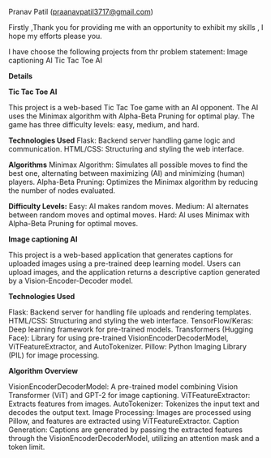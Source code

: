 Pranav Patil (praanavpatil3717@gmail.com)

 Firstly ,Thank you for providing me with an opportunity to exhibit my skills , I hope my efforts please you.

I have choose the following projects from thr problem statement:
Image captioning AI
Tic Tac Toe AI

**Details**

**Tic Tac Toe AI**

This project is a web-based Tic Tac Toe game with an AI opponent. The AI uses the Minimax algorithm with Alpha-Beta Pruning for optimal play. The game has three difficulty levels: easy, medium, and hard.

**Technologies Used**
Flask: Backend server handling game logic and communication.
HTML/CSS: Structuring and styling the web interface.

**Algorithms** 
Minimax Algorithm: Simulates all possible moves to find the best one, alternating between maximizing (AI) and minimizing (human) players.
Alpha-Beta Pruning: Optimizes the Minimax algorithm by reducing the number of nodes evaluated.

**Difficulty Levels:**
Easy: AI makes random moves.
Medium: AI alternates between random moves and optimal moves.
Hard: AI uses Minimax with Alpha-Beta Pruning for optimal moves.

**Image captioning AI**

This project is a web-based application that generates captions for uploaded images using a pre-trained deep learning model. Users can upload images, and the application returns a descriptive caption generated by a Vision-Encoder-Decoder model.

**Technologies Used**

Flask: Backend server for handling file uploads and rendering templates.
HTML/CSS: Structuring and styling the web interface.
TensorFlow/Keras: Deep learning framework for pre-trained models.
Transformers (Hugging Face): Library for using pre-trained VisionEncoderDecoderModel, ViTFeatureExtractor, and AutoTokenizer.
Pillow: Python Imaging Library (PIL) for image processing.

**Algorithm Overview**

VisionEncoderDecoderModel: A pre-trained model combining Vision Transformer (ViT) and GPT-2 for image captioning.
ViTFeatureExtractor: Extracts features from images.
AutoTokenizer: Tokenizes the input text and decodes the output text.
Image Processing: Images are processed using Pillow, and features are extracted using ViTFeatureExtractor.
Caption Generation: Captions are generated by passing the extracted features through the VisionEncoderDecoderModel, utilizing an attention mask and a token limit.
